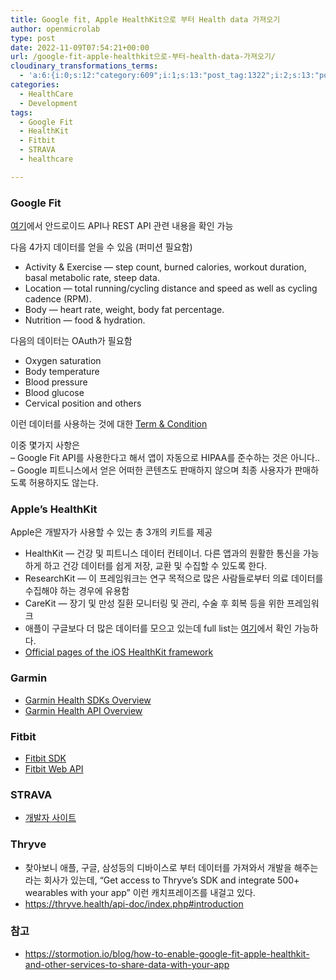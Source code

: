 ```yaml
---
title: Google fit, Apple HealthKit으로 부터 Health data 가져오기
author: openmicrolab
type: post
date: 2022-11-09T07:54:21+00:00
url: /google-fit-apple-healthkit으로-부터-health-data-가져오기/
cloudinary_transformations_terms:
  - 'a:6:{i:0;s:12:"category:609";i:1;s:13:"post_tag:1322";i:2;s:13:"post_tag:1323";i:3;s:13:"post_tag:1324";i:4;s:13:"post_tag:1325";i:5;s:13:"post_tag:1326";}'
categories:
  - HealthCare
  - Development
tags:
  - Google Fit
  - HealthKit
  - Fitbit
  - STRAVA
  - healthcare

---
```

### Google Fit

[여기][1]에서 안드로이드 API나 REST API 관련 내용을 확인 가능

다음 4가지 데이터를 얻을 수 있음 (퍼미션 필요함)

  * Activity & Exercise — step count, burned calories, workout duration, basal metabolic rate, steep data.
  * Location — total running/cycling distance and speed as well as cycling cadence (RPM).
  * Body — heart rate, weight, body fat percentage.
  * Nutrition — food & hydration.

다음의 데이터는 OAuth가 필요함

  * Oxygen saturation
  * Body temperature
  * Blood pressure
  * Blood glucose
  * Cervical position and others

이런 데이터를 사용하는 것에 대한 [Term & Condition][2]

이중 몇가지 사항은  
&#8211; Google Fit API를 사용한다고 해서 앱이 자동으로 HIPAA를 준수하는 것은 아니다..  
&#8211; Google 피트니스에서 얻은 어떠한 콘텐츠도 판매하지 않으며 최종 사용자가 판매하도록 허용하지도 않는다.

### Apple’s HealthKit

Apple은 개발자가 사용할 수 있는 총 3개의 키트를 제공

  * HealthKit — 건강 및 피트니스 데이터 컨테이너. 다른 앱과의 원활한 통신을 가능하게 하고 건강 데이터를 쉽게 저장, 교환 및 수집할 수 있도록 한다.
  * ResearchKit — 이 프레임워크는 연구 목적으로 많은 사람들로부터 의료 데이터를 수집해야 하는 경우에 유용함
  * CareKit — 장기 및 만성 질환 모니터링 및 관리, 수술 후 회복 등을 위한 프레임워크
  * 애플이 구글보다 더 많은 데이터를 모으고 있는데 full list는 [여기][3]에서 확인 가능하다.
  * [Official pages of the iOS HealthKit framework][4]

### Garmin

  * [Garmin Health SDKs Overview][5]
  * [Garmin Health API Overview][6]

### Fitbit

  * [Fitbit SDK][7]
  * [Fitbit Web API][8]

### STRAVA

  * [개발자 사이트][9]

### Thryve

  * 찾아보니 애플, 구글, 삼성등의 디바이스로 부터 데이터를 가져와서 개발을 해주는 라는 회사가 있는데, &#8220;Get access to Thryve&#8217;s SDK and integrate 500+ wearables with your app&#8221; 이런 캐치프레이즈를 내걸고 있다.
  * <https://thryve.health/api-doc/index.php#introduction>

### 참고

  * <https://stormotion.io/blog/how-to-enable-google-fit-apple-healthkit-and-other-services-to-share-data-with-your-app>

 [1]: https://developers.google.com/fit/
 [2]: https://developers.google.com/fit/terms
 [3]: https://developer.apple.com/documentation/healthkit/data_types
 [4]: https://developer.apple.com/design/human-interface-guidelines/technologies/healthkit
 [5]: https://developer.garmin.com/health-sdk/overview/
 [6]: https://developer.garmin.com/gc-developer-program/health-api/
 [7]: https://dev.fitbit.com/getting-started/
 [8]: https://dev.fitbit.com/build/reference/web-api/developer-guide/application-design/
 [9]: https://developers.strava.com/